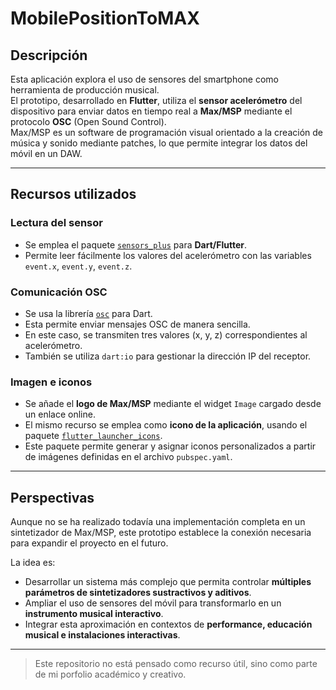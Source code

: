 # MobilePositionToMAX

## Descripción
Esta aplicación explora el uso de sensores del smartphone como herramienta de producción musical.  
El prototipo, desarrollado en **Flutter**, utiliza el **sensor acelerómetro** del dispositivo para enviar datos en tiempo real a **Max/MSP** mediante el protocolo **OSC** (Open Sound Control).  
Max/MSP es un software de programación visual orientado a la creación de música y sonido mediante patches, lo que permite integrar los datos del móvil en un DAW.

---

## Recursos utilizados

### Lectura del sensor
- Se emplea el paquete [`sensors_plus`](https://pub.dev/packages/sensors_plus) para **Dart/Flutter**.  
- Permite leer fácilmente los valores del acelerómetro con las variables `event.x`, `event.y`, `event.z`.

### Comunicación OSC
- Se usa la librería [`osc`](https://pub.dev/packages/osc) para Dart.  
- Esta permite enviar mensajes OSC de manera sencilla.  
- En este caso, se transmiten tres valores (x, y, z) correspondientes al acelerómetro.  
- También se utiliza `dart:io` para gestionar la dirección IP del receptor.

### Imagen e iconos
- Se añade el **logo de Max/MSP** mediante el widget `Image` cargado desde un enlace online.  
- El mismo recurso se emplea como **icono de la aplicación**, usando el paquete [`flutter_launcher_icons`](https://pub.dev/packages/flutter_launcher_icons).  
- Este paquete permite generar y asignar iconos personalizados a partir de imágenes definidas en el archivo `pubspec.yaml`.

---

## Perspectivas
Aunque no se ha realizado todavía una implementación completa en un sintetizador de Max/MSP, este prototipo establece la conexión necesaria para expandir el proyecto en el futuro.  

La idea es:  
- Desarrollar un sistema más complejo que permita controlar **múltiples parámetros de sintetizadores sustractivos y aditivos**.  
- Ampliar el uso de sensores del móvil para transformarlo en un **instrumento musical interactivo**.  
- Integrar esta aproximación en contextos de **performance, educación musical e instalaciones interactivas**.

---

> Este repositorio no está pensado como recurso útil, sino como parte de mi porfolio académico y creativo.
